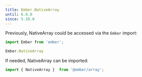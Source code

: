 ```yaml
---
title: Ember.NativeArray
until: 6.0.0
since: 5.10.0
---
```



Previously, NativeArray could be accessed via the `Ember` import:
```js
import Ember from 'ember';

Ember.NativeArray
```

 If needed, NativeArray can be imported:
```js
import { NativeArray }  from '@ember/array';
```
